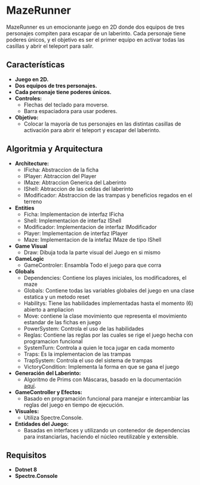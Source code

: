 # MazeRunner

MazeRunner es un emocionante juego en 2D donde dos equipos de tres personajes compiten para escapar de un laberinto. Cada personaje tiene poderes únicos, y el objetivo es ser el primer equipo en activar todas las casillas y abrir el teleport para salir.

## Características

- **Juego en 2D.**
- **Dos equipos de tres personajes.**
- **Cada personaje tiene poderes únicos.**
- **Controles:**
  - Flechas del teclado para moverse.
  - Barra espaciadora para usar poderes.
- **Objetivo:**
  - Colocar la mayoría de tus personajes en las distintas casillas de activación para abrir el teleport y escapar del laberinto.

## Algoritmia y Arquitectura
- **Architecture:**
  - IFicha:  Abstraccion de la ficha
  - IPlayer: Abtraccion del Player
  - IMaze: Abtraccion Generica del Laberinto
  - IShell: Abtraccion de las celdas del laberinto
  - IModificador: Abstraccion de las trampas y beneficios regados en el terreno
- **Entities**
  - Ficha: Implementacion de interfaz IFicha
  - Shell: Implementacion de interfaz IShell
  - Modificador: Implementacion de interfaz IModificador
  - Player: Implementacion de interfaz IPlayer
  - Maze: Implementacion de la intefaz IMaze de tipo IShell
- **Game Visual**
  - Draw: Dibuja toda la parte visual del Juego en si mismo
- **GameLogic**
  -  GameControler: Ensambla Todo el juego para que corra
- **Globals**
  - Dependencies: Contiene los playes iniciales, los modificadores, el maze
  - Globals: Contiene todas las variables globales del juego en una clase estatica y un metodo reset
  - Habilitys: Tiene las habilidades implementadas hasta el momento (6) abierto a ampliacion
  - Move: contiene la clase movimiento que representa el movimiento estandar de las fichas en juego
  - PowerSystem: Controla el uso de las habilidades
  - Reglas: Contiene las reglas por las cuales se rige el juego hecha con programacion funcional
  - SystemTurn: Controla a quien le toca jugar en cada momento
  - Traps: Es la implementacion de las trampas
  - TrapSystem: Controla el uso del sistema de trampas
  - VictoryCondition: Implementa la forma en que se gana el juego 
- **Generación del Laberinto:**
  - Algoritmo de Prims con Máscaras, basado en la documentación [aquí](https://www.uaeh.edu.mx/scige/boletin/huejutla/n1/a4.html).
- **GameController y Efectos:**
  - Basado en programación funcional para manejar e intercambiar las reglas del juego en tiempo de ejecución.
- **Visuales:**
  - Utiliza Spectre.Console.
- **Entidades del Juego:**
  - Basadas en interfaces y utilizando un contenedor de dependencias para instanciarlas, haciendo el núcleo reutilizable y extensible.

## Requisitos

- **Dotnet 8**
- **Spectre.Console**

